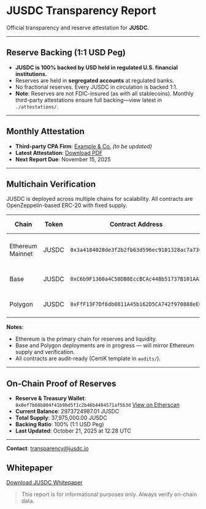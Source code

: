 # JUSDC Transparency Report

Official transparency and reserve attestation for **JUSDC**.

---

## Reserve Backing (1:1 USD Peg)

- **JUSDC is 100% backed by USD held in regulated U.S. financial institutions.**
- Reserves are held in **segregated accounts** at regulated banks.
- No fractional reserves. Every JUSDC in circulation is backed 1:1.
- **Note**: Reserves are not FDIC-insured (as with all stablecoins). Monthly third-party attestations ensure full backing—view latest in `./attestations/`.

---

## Monthly Attestation

- **Third-party CPA Firm**: [Example & Co.](https://example.com) *(to be updated)*
- **Latest Attestation**: [Download PDF](./attestations/2025-10-attestation.pdf)
- **Next Report Due**: November 15, 2025

---

## Multichain Verification

JUSDC is deployed across multiple chains for scalability. All contracts are OpenZeppelin-based ERC-20 with fixed supply.

| Chain            | Token  | Contract Address                             | Status                          | Explorer Link                                                                 |
|------------------|--------|----------------------------------------------|----------------------------------|-------------------------------------------------------------------------------|
| Ethereum Mainnet | JUSDC  | `0x3a4184028de3f2b2fb63d596ec9101328ac7a736` | Verified & Active (37.97M supply) | [View on Etherscan](https://etherscan.io/token/0x3a4184028de3f2b2fb63d596ec9101328ac7a736) |
| Base             | JUSDC  | `0xC6b9F1360a4C50DB8EccBCAc448b51737B101AA5` | Placeholder (Deploy Soon)       | [View on BaseScan](https://basescan.org/token/0xC6b9F1360a4C50DB8EccBCAc448b51737B101AA5) |
| Polygon          | JUSDC  | `0xFfF13F7Df6db0811A45b162D5CA742f970888eE0` | Placeholder (Deploy Soon)       | [View on PolygonScan](https://polygonscan.com/token/0xFfF13F7Df6db0811A45b162D5CA742f970888eE0) |

**Notes**:
- Ethereum is the primary chain for reserves and liquidity.
- Base and Polygon deployments are in progress — will mirror Ethereum supply and verification.
- All contracts are audit-ready (CertiK template in `audits/`).

---

## On-Chain Proof of Reserves
- **Reserve & Treasury Wallet**: `0x0ef7b60b804f41b9bd5f1c2b46b4404571af5b3d`
  [View on Etherscan](https://etherscan.io/address/0x0ef7b60b804f41b9bd5f1c2b46b4404571af5b3d#tokentxns)
- **Current Balance**: 2973724987.01 JUSDC
- **Total Supply**: 37,975,000.00 JUSDC
- **Backing Ratio**: 100% (1:1 USD Peg)
- **Last Updated**: October 21, 2025 at 12:28 UTC



---

**Contact**: [transparency@jusdc.io](mailto:transparency@jusdc.io)
## Whitepaper
[Download JUSDC Whitepaper](https://jusdc-whitepaper.vercel.app/whitepaper.pdf)

> This report is for informational purposes only. Always verify on-chain data.
